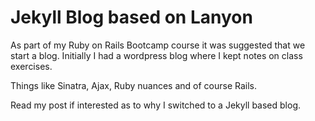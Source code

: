 # Jekyll Blog based on Lanyon

As part of my Ruby on Rails Bootcamp course it was suggested that we start a blog.  Initially I had a wordpress blog where I kept notes on
class exercises.

Things like Sinatra, Ajax, Ruby nuances and of course Rails.

Read my post  if interested as to why I switched to a Jekyll based blog.

